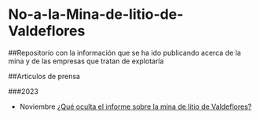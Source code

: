 # No-a-la-Mina-de-litio-de-Valdeflores
##Repositorio con la información que se ha ido publicando acerca de la mina y de las empresas que tratan de explotarla


##Articulos de prensa

###2023
- Noviembre
[¿Qué oculta el informe sobre la mina de litio de Valdeflores?](https://www.elsaltodiario.com/mineria/oculta-informe-mina-litio-valdeflores)

